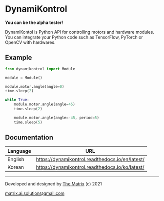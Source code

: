 # DynamiKontrol

**You can be the alpha tester!**

DynamiKontol is Python API for controlling motors and hardware modules. You can integrate your Python code such as TensorFlow, PyTorch or OpenCV with hardwares.

## Example

```python
from dynamikontrol import Module

module = Module()

module.motor.angle(angle=0)
time.sleep(2)

while True:
    module.motor.angle(angle=45)
    time.sleep(2)

    module.motor.angle(angle=-45, period=5)
    time.sleep(5)
```

## Documentation

| Language | URL |
| --- | --- |
| English | https://dynamikontrol.readthedocs.io/en/latest/ |
| Korean | https://dynamikontrol.readthedocs.io/ko/latest/ |

---

Developed and designed by [The Matrix](https://www.m47rix.com) (c) 2021

matrix.ai.solution@gmail.com
